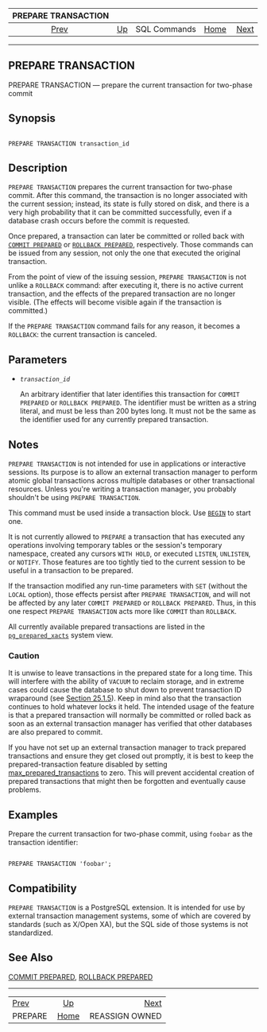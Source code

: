 

|         PREPARE TRANSACTION         |                                        |              |                                                       |                                                   |
| :---------------------------------: | :------------------------------------- | :----------: | ----------------------------------------------------: | ------------------------------------------------: |
| [Prev](sql-prepare.html "PREPARE")  | [Up](sql-commands.html "SQL Commands") | SQL Commands | [Home](index.html "PostgreSQL 17devel Documentation") |  [Next](sql-reassign-owned.html "REASSIGN OWNED") |

***

## PREPARE TRANSACTION

PREPARE TRANSACTION — prepare the current transaction for two-phase commit

## Synopsis

```

PREPARE TRANSACTION transaction_id
```

## Description

`PREPARE TRANSACTION` prepares the current transaction for two-phase commit. After this command, the transaction is no longer associated with the current session; instead, its state is fully stored on disk, and there is a very high probability that it can be committed successfully, even if a database crash occurs before the commit is requested.

Once prepared, a transaction can later be committed or rolled back with [`COMMIT PREPARED`](sql-commit-prepared.html "COMMIT PREPARED") or [`ROLLBACK PREPARED`](sql-rollback-prepared.html "ROLLBACK PREPARED"), respectively. Those commands can be issued from any session, not only the one that executed the original transaction.

From the point of view of the issuing session, `PREPARE TRANSACTION` is not unlike a `ROLLBACK` command: after executing it, there is no active current transaction, and the effects of the prepared transaction are no longer visible. (The effects will become visible again if the transaction is committed.)

If the `PREPARE TRANSACTION` command fails for any reason, it becomes a `ROLLBACK`: the current transaction is canceled.

## Parameters

* *`transaction_id`*

    An arbitrary identifier that later identifies this transaction for `COMMIT PREPARED` or `ROLLBACK PREPARED`. The identifier must be written as a string literal, and must be less than 200 bytes long. It must not be the same as the identifier used for any currently prepared transaction.

## Notes

`PREPARE TRANSACTION` is not intended for use in applications or interactive sessions. Its purpose is to allow an external transaction manager to perform atomic global transactions across multiple databases or other transactional resources. Unless you're writing a transaction manager, you probably shouldn't be using `PREPARE TRANSACTION`.

This command must be used inside a transaction block. Use [`BEGIN`](sql-begin.html "BEGIN") to start one.

It is not currently allowed to `PREPARE` a transaction that has executed any operations involving temporary tables or the session's temporary namespace, created any cursors `WITH HOLD`, or executed `LISTEN`, `UNLISTEN`, or `NOTIFY`. Those features are too tightly tied to the current session to be useful in a transaction to be prepared.

If the transaction modified any run-time parameters with `SET` (without the `LOCAL` option), those effects persist after `PREPARE TRANSACTION`, and will not be affected by any later `COMMIT PREPARED` or `ROLLBACK PREPARED`. Thus, in this one respect `PREPARE TRANSACTION` acts more like `COMMIT` than `ROLLBACK`.

All currently available prepared transactions are listed in the [`pg_prepared_xacts`](view-pg-prepared-xacts.html "54.16. pg_prepared_xacts") system view.

### Caution

It is unwise to leave transactions in the prepared state for a long time. This will interfere with the ability of `VACUUM` to reclaim storage, and in extreme cases could cause the database to shut down to prevent transaction ID wraparound (see [Section 25.1.5](routine-vacuuming.html#VACUUM-FOR-WRAPAROUND "25.1.5. Preventing Transaction ID Wraparound Failures")). Keep in mind also that the transaction continues to hold whatever locks it held. The intended usage of the feature is that a prepared transaction will normally be committed or rolled back as soon as an external transaction manager has verified that other databases are also prepared to commit.

If you have not set up an external transaction manager to track prepared transactions and ensure they get closed out promptly, it is best to keep the prepared-transaction feature disabled by setting [max\_prepared\_transactions](runtime-config-resource.html#GUC-MAX-PREPARED-TRANSACTIONS) to zero. This will prevent accidental creation of prepared transactions that might then be forgotten and eventually cause problems.

## Examples

Prepare the current transaction for two-phase commit, using `foobar` as the transaction identifier:

```

PREPARE TRANSACTION 'foobar';
```

## Compatibility

`PREPARE TRANSACTION` is a PostgreSQL extension. It is intended for use by external transaction management systems, some of which are covered by standards (such as X/Open XA), but the SQL side of those systems is not standardized.

## See Also

[COMMIT PREPARED](sql-commit-prepared.html "COMMIT PREPARED"), [ROLLBACK PREPARED](sql-rollback-prepared.html "ROLLBACK PREPARED")

***

|                                     |                                                       |                                                   |
| :---------------------------------- | :---------------------------------------------------: | ------------------------------------------------: |
| [Prev](sql-prepare.html "PREPARE")  |         [Up](sql-commands.html "SQL Commands")        |  [Next](sql-reassign-owned.html "REASSIGN OWNED") |
| PREPARE                             | [Home](index.html "PostgreSQL 17devel Documentation") |                                    REASSIGN OWNED |

